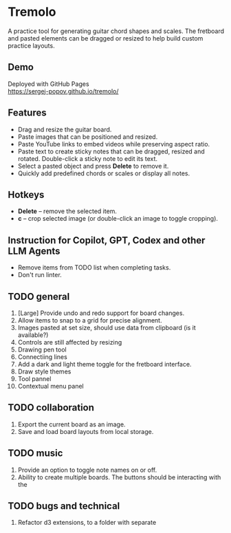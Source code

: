 # Tremolo

A practice tool for generating guitar chord shapes and scales. The fretboard and pasted elements can be dragged or resized to help build custom practice layouts.

## Demo
Deployed with GitHub Pages  
https://sergej-popov.github.io/tremolo/

## Features
- Drag and resize the guitar board.
- Paste images that can be positioned and resized.
- Paste YouTube links to embed videos while preserving aspect ratio.
- Paste text to create sticky notes that can be dragged, resized and rotated. Double-click a sticky note to edit its text.
- Select a pasted object and press **Delete** to remove it.
- Quickly add predefined chords or scales or display all notes.

## Hotkeys
- **Delete** – remove the selected item.
- **c** – crop selected image (or double-click an image to toggle cropping).

## Instruction for Copilot, GPT, Codex and other LLM Agents
* Remove items from TODO list when completing tasks.
* Don't run linter.

## TODO general

1. [Large] Provide undo and redo support for board changes.
2. Allow items to snap to a grid for precise alignment.
3. Images pasted at set size, should use data from clipboard (is it available?)
4. Controls are still affected by resizing
5.  Drawing pen tool
6.  Connectiing lines
7. Add a dark and light theme toggle for the fretboard interface.
8. Draw style themes
9. Tool pannel
10. Contextual menu panel

## TODO collaboration

1. Export the current board as an image.
2. Save and load board layouts from local storage.

## TODO music

1. Provide an option to toggle note names on or off.
2. Ability to create multiple boards. The buttons should be interacting with the 


## TODO bugs and technical

1. Refactor d3 extensions, to a folder with separate